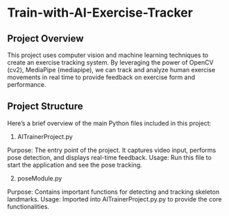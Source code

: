 # Train-with-AI-Exercise-Tracker

## Project Overview

This project uses computer vision and machine learning techniques to create an exercise tracking system. By leveraging the power of OpenCV (cv2), MediaPipe (mediapipe), we can track and analyze human exercise movements in real time to provide feedback on exercise form and performance.

## Project Structure
Here’s a brief overview of the main Python files included in this project:

  1. AITrainerProject.py

Purpose: The entry point of the project. It captures video input, performs pose detection, and displays real-time feedback.
Usage: Run this file to start the application and see the pose tracking.

  2. poseModule.py

Purpose: Contains important functions for detecting and tracking skeleton landmarks.
Usage: Imported into AITrainerProject.py.py to provide the core functionalities.
